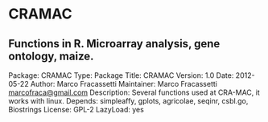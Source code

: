 CRAMAC
==============

Functions in R. Microarray analysis, gene ontology, maize.
--------------

Package: CRAMAC
Type: Package
Title: CRAMAC
Version: 1.0
Date: 2012-05-22
Author: Marco Fracassetti
Maintainer: Marco Fracassetti <marcofraca@gmail.com>
Description: Several functions used at CRA-MAC, it works with linux.
Depends: simpleaffy, gplots, agricolae, seqinr, csbl.go, Biostrings
License: GPL-2
LazyLoad: yes
